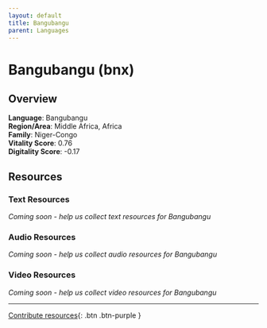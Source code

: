 ```yaml
---
layout: default
title: Bangubangu
parent: Languages
---
```


# Bangubangu (bnx)

## Overview

**Language**: Bangubangu  
**Region/Area**: Middle Africa, Africa  
**Family**: Niger-Congo  
**Vitality Score**: 0.76  
**Digitality Score**: -0.17  

## Resources

### Text Resources
*Coming soon - help us collect text resources for Bangubangu*

### Audio Resources
*Coming soon - help us collect audio resources for Bangubangu*

### Video Resources
*Coming soon - help us collect video resources for Bangubangu*

---

[Contribute resources](https://fairtrain.github.io/){: .btn .btn-purple }
